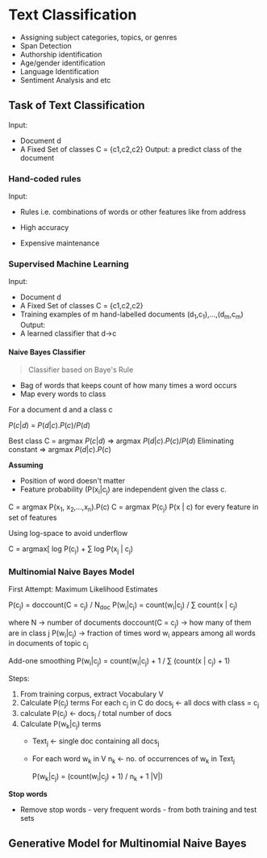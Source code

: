 
# Text Classification

- Assigning subject categories, topics, or genres
- Span Detection
- Authorship identification
- Age/gender identification
- Language Identification
- Sentiment Analysis and etc

## Task of Text Classification

Input:
- Document d
- A Fixed Set of classes C = {c1,c2,c2}
Output: a predict class of the document

### Hand-coded rules

Input:
- Rules i.e. combinations of words or other features like from address

- High accuracy
- Expensive maintenance

### Supervised Machine Learning

Input:
- Document d
- A Fixed Set of classes C = {c1,c2,c2}
- Training examples of m hand-labelled documents (d<sub>1</sub>,c<sub>1</sub>),...,(d<sub>m</sub>,c<sub>m</sub>)
Output:
- A learned classifier that d->c

#### Naive Bayes Classifier
> Classifier based on Baye's Rule


- Bag of words that keeps count of how many times a word occurs
- Map every words to class

For a document d and a class c

$P(c|d)$ = ${P(d|c).P(c)}/{P(d)}$

Best class C = argmax $P(c|d)$
=> argmax ${P(d|c).P(c)}/{P(d)}$
Eliminating constant
=> argmax ${P(d|c).P(c)}$

__Assuming__
- Position of word doesn't matter
- Feature probability (P(x<sub>i</sub>|c<sub>j</sub>) are independent given the class c.


C = argmax P(x<sub>1</sub>, x<sub>2</sub>,...,x<sub>n</sub>).P(c)
C = argmax P(c<sub>j</sub>) P(x | c) for every feature in set of features

Using log-space to avoid underflow


C = argmax\[ log P(c<sub>j</sub>) + $\sum$ log P(x<sub>j</sub> | c<sub>j</sub>)

### Multinomial Naive Bayes Model

First Attempt: Maximum Likelihood Estimates

P(c<sub>j</sub>) = doccount(C = c<sub>j</sub>) / N<sub>doc</sub>
P(w<sub>i</sub>|c<sub>j</sub>) = count(w<sub>i</sub>|c<sub>j</sub>) / $\sum$ count(x | c<sub>j</sub>)

where N -> number of documents
doccount(C = c<sub>j</sub>) -> how many of them are in class j
P(w<sub>i</sub>|c<sub>j</sub>) -> fraction of times word w<sub>i</sub> appears among all words in documents of topic c<sub>j</sub>


Add-one smoothing
P(w<sub>i</sub>|c<sub>j</sub>) = count(w<sub>i</sub>|c<sub>j</sub>) + 1 / $\sum$ (count(x | c<sub>j</sub>) + 1)

Steps:
1. From training corpus, extract Vocabulary V
2. Calculate P(c<sub>j</sub>) terms
	For each c<sub>j</sub> in C do
	docs<sub>j</sub> <- all docs with class = c<sub>j</sub>
3. calculate P(c<sub>j</sub>) <- docs<sub>j</sub> / total number of docs
4. Calculate P(w<sub>k</sub>|c<sub>j</sub>) terms
	- Text<sub>j</sub> <- single doc containing all docs<sub>j</sub>
	- For each word w<sub>k</sub> in V
			n<sub>k</sub> <- no. of occurrences of w<sub>k</sub> in Text<sub>j</sub>

		P(w<sub>k</sub>|c<sub>j</sub>) = (count(w<sub>i</sub>|c<sub>j</sub>) + 1) / n<sub>k</sub> + 1 |V|)

__Stop words__

- Remove stop words - very frequent words - from both training and test sets


## Generative Model for Multinomial Naive Bayes



